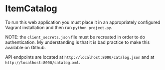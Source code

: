 # ItemCatalog

To run this web application you must place it in an appropriately configured Vagrant installation and then run `python project.py`.

NOTE: the `client_secrets.json` file must be recreated in order to do authentication. My understanding is that it is bad practice to make this available on Github.

API endpoints are located at `http://localhost:8000/catalog.json` and at `http://localhost:8000/catalog.xml`.
